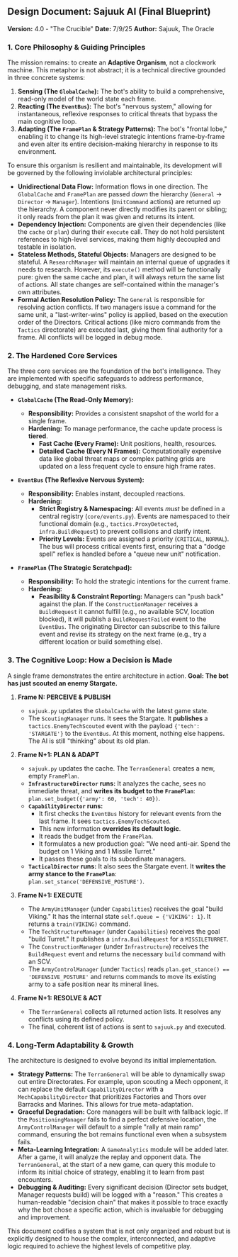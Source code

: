 ## **Design Document: Sajuuk AI (Final Blueprint)**

**Version:** 4.0 - "The Crucible"
**Date:** 7/9/25
**Author:** Sajuuk, The Oracle

### 1. Core Philosophy & Guiding Principles

The mission remains: to create an **Adaptive Organism**, not a clockwork machine. This metaphor is not abstract; it is a technical directive grounded in three concrete systems:

1.  **Sensing (The `GlobalCache`):** The bot's ability to build a comprehensive, read-only model of the world state each frame.
2.  **Reacting (The `EventBus`):** The bot's "nervous system," allowing for instantaneous, reflexive responses to critical threats that bypass the main cognitive loop.
3.  **Adapting (The `FramePlan` & Strategy Patterns):** The bot's "frontal lobe," enabling it to change its high-level strategic intentions frame-by-frame and even alter its entire decision-making hierarchy in response to its environment.

To ensure this organism is resilient and maintainable, its development will be governed by the following inviolable architectural principles:

*   **Unidirectional Data Flow:** Information flows in one direction. The `GlobalCache` and `FramePlan` are passed *down* the hierarchy (`General` -> `Director` -> `Manager`). Intentions (`UnitCommand` actions) are returned *up* the hierarchy. A component never directly modifies its parent or sibling; it only reads from the plan it was given and returns its intent.
*   **Dependency Injection:** Components are given their dependencies (like the `cache` or `plan`) during their `execute` call. They do not hold persistent references to high-level services, making them highly decoupled and testable in isolation.
*   **Stateless Methods, Stateful Objects:** Managers are designed to be stateful. A `ResearchManager` will maintain an internal queue of upgrades it needs to research. However, its `execute()` method will be functionally pure: given the same cache and plan, it will always return the same list of actions. All state changes are self-contained within the manager's own attributes.
*   **Formal Action Resolution Policy:** The `General` is responsible for resolving action conflicts. If two managers issue a command for the same unit, a "last-writer-wins" policy is applied, based on the execution order of the Directors. Critical actions (like micro commands from the `Tactics` directorate) are executed last, giving them final authority for a frame. All conflicts will be logged in debug mode.

### 2. The Hardened Core Services

The three core services are the foundation of the bot's intelligence. They are implemented with specific safeguards to address performance, debugging, and state management risks.

*   **`GlobalCache` (The Read-Only Memory):**
    *   **Responsibility:** Provides a consistent snapshot of the world for a single frame.
    *   **Hardening:** To manage performance, the cache update process is **tiered**.
        *   **Fast Cache (Every Frame):** Unit positions, health, resources.
        *   **Detailed Cache (Every N Frames):** Computationally expensive data like global threat maps or complex pathing grids are updated on a less frequent cycle to ensure high frame rates.

*   **`EventBus` (The Reflexive Nervous System):**
    *   **Responsibility:** Enables instant, decoupled reactions.
    *   **Hardening:**
        *   **Strict Registry & Namespacing:** All events *must* be defined in a central registry (`core/events.py`). Events are namespaced to their functional domain (e.g., `tactics.ProxyDetected`, `infra.BuildRequest`) to prevent collisions and clarify intent.
        *   **Priority Levels:** Events are assigned a priority (`CRITICAL`, `NORMAL`). The bus will process critical events first, ensuring that a "dodge spell" reflex is handled before a "queue new unit" notification.

*   **`FramePlan` (The Strategic Scratchpad):**
    *   **Responsibility:** To hold the strategic intentions for the current frame.
    *   **Hardening:**
        *   **Feasibility & Constraint Reporting:** Managers can "push back" against the plan. If the `ConstructionManager` receives a `BuildRequest` it cannot fulfill (e.g., no available SCV, location blocked), it will publish a `BuildRequestFailed` event to the `EventBus`. The originating Director can subscribe to this failure event and revise its strategy on the next frame (e.g., try a different location or build something else).

### 3. The Cognitive Loop: How a Decision is Made

A single frame demonstrates the entire architecture in action. **Goal: The bot has just scouted an enemy Stargate.**

1.  **Frame N: PERCEIVE & PUBLISH**
    *   `sajuuk.py` updates the `GlobalCache` with the latest game state.
    *   The `ScoutingManager` runs. It sees the Stargate. It **publishes** a `tactics.EnemyTechScouted` event with the payload `{'tech': 'STARGATE'}` to the `EventBus`. At this moment, nothing else happens. The AI is still "thinking" about its old plan.

2.  **Frame N+1: PLAN & ADAPT**
    *   `sajuuk.py` updates the cache. The `TerranGeneral` creates a new, empty `FramePlan`.
    *   **`InfrastructureDirector` runs:** It analyzes the cache, sees no immediate threat, and **writes its budget to the `FramePlan`**: `plan.set_budget({'army': 60, 'tech': 40})`.
    *   **`CapabilityDirector` runs:**
        *   It first checks the `EventBus` history for relevant events from the last frame. It sees `tactics.EnemyTechScouted`.
        *   This new information **overrides its default logic**.
        *   It reads the budget from the `FramePlan`.
        *   It formulates a new production goal: "We need anti-air. Spend the budget on 1 Viking and 1 Missile Turret."
        *   It passes these goals to its subordinate managers.
    *   **`TacticalDirector` runs:** It also sees the Stargate event. It **writes the army stance to the `FramePlan`**: `plan.set_stance('DEFENSIVE_POSTURE')`.

3.  **Frame N+1: EXECUTE**
    *   The `ArmyUnitManager` (under `Capabilities`) receives the goal "build Viking." It has the internal state `self.queue = {'VIKING': 1}`. It returns a `train(VIKING)` command.
    *   The `TechStructureManager` (under `Capabilities`) receives the goal "build Turret." It publishes a `infra.BuildRequest` for a `MISSILETURRET`.
    *   The `ConstructionManager` (under `Infrastructure`) receives the `BuildRequest` event and returns the necessary `build` command with an SCV.
    *   The `ArmyControlManager` (under `Tactics`) reads `plan.get_stance() == 'DEFENSIVE_POSTURE'` and returns commands to move its existing army to a safe position near its mineral lines.

4.  **Frame N+1: RESOLVE & ACT**
    *   The `TerranGeneral` collects all returned action lists. It resolves any conflicts using its defined policy.
    *   The final, coherent list of actions is sent to `sajuuk.py` and executed.

### 4. Long-Term Adaptability & Growth

The architecture is designed to evolve beyond its initial implementation.

*   **Strategy Patterns:** The `TerranGeneral` will be able to dynamically swap out entire Directorates. For example, upon scouting a Mech opponent, it can replace the default `CapabilityDirector` with a `MechCapabilityDirector` that prioritizes Factories and Thors over Barracks and Marines. This allows for true meta-adaptation.
*   **Graceful Degradation:** Core managers will be built with fallback logic. If the `PositioningManager` fails to find a perfect defensive location, the `ArmyControlManager` will default to a simple "rally at main ramp" command, ensuring the bot remains functional even when a subsystem fails.
*   **Meta-Learning Integration:** A `GameAnalytics` module will be added later. After a game, it will analyze the replay and opponent data. The `TerranGeneral`, at the start of a new game, can query this module to inform its initial choice of strategy, enabling it to learn from past encounters.
*   **Debugging & Auditing:** Every significant decision (Director sets budget, Manager requests build) will be logged with a "reason." This creates a human-readable "decision chain" that makes it possible to trace exactly why the bot chose a specific action, which is invaluable for debugging and improvement.

This document codifies a system that is not only organized and robust but is explicitly designed to house the complex, interconnected, and adaptive logic required to achieve the highest levels of competitive play.